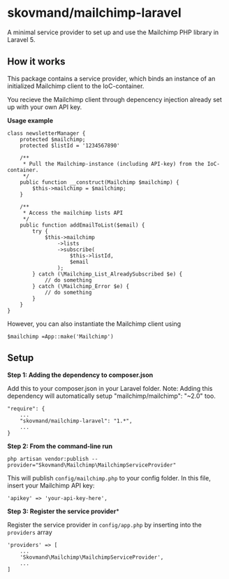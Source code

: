 # skovmand/mailchimp-laravel
A minimal service provider to set up and use the Mailchimp PHP library in Laravel 5. 


## How it works
This package contains a service provider, which binds an instance of an initialized Mailchimp client to the IoC-container. 

You recieve the Mailchimp client through depencency injection already set up with your own API key.


**Usage example**

```
class newsletterManager {
	protected $mailchimp;
	protected $listId = '1234567890'
	
	/**
	 * Pull the Mailchimp-instance (including API-key) from the IoC-container.
	 */
	public function __construct(Mailchimp $mailchimp) {
		$this->mailchimp = $mailchimp;
	}

	/**
	 * Access the mailchimp lists API
	 */
	public function addEmailToList($email) {
		try {
			$this->mailchimp
				->lists
				->subscribe(
					$this->listId, 
					$email
				);
        } catch (\Mailchimp_List_AlreadySubscribed $e) {
        	// do something
        } catch (\Mailchimp_Error $e) {
        	// do something
        }
	}
}

```

However, you can also instantiate the Mailchimp client using 

```$mailchimp =App::make('Mailchimp')```


 
## Setup
**Step 1: Adding the dependency to composer.json**

Add this to your composer.json in your Laravel folder.
Note: Adding this dependency will automatically setup "mailchimp/mailchimp": "~2.0" too.

```
"require": {
    ...
    "skovmand/mailchimp-laravel": "1.*",
    ...
}
```

**Step 2: From the command-line run**
 
```
php artisan vendor:publish --provider="Skovmand\Mailchimp\MailchimpServiceProvider"
```

This will publish ```config/mailchimp.php``` to your config folder. In this file, insert your Mailchimp API key:

```
'apikey' => 'your-api-key-here',
```

**Step 3: Register the service provider***

Register the service provider in ```config/app.php``` by inserting into the ```providers``` array

```
'providers' => [
	...
	'Skovmand\Mailchimp\MailchimpServiceProvider',
	...
]
```

